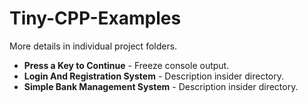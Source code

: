 # Tiny-CPP-Examples    
More details in individual project folders.

- **Press a Key to Continue** - Freeze console output.
- **Login And Registration System** - Description insider directory.
- **Simple Bank Management System** - Description insider directory.
